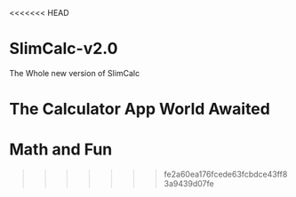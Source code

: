 <<<<<<< HEAD
# SlimCalc-v2.0
The Whole new version of SlimCalc
# The Calculator App World Awaited
Math and Fun
=======
>>>>>>> fe2a60ea176fcede63fcbdce43ff83a9439d07fe
